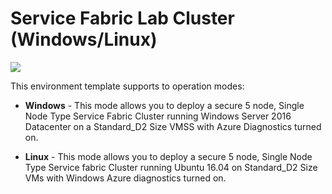 # Service Fabric Lab Cluster (Windows/Linux)

<a href="https://portal.azure.com/#create/Microsoft.Template/uri/https%3A%2F%2Fraw.githubusercontent.com%2FAzure%2Fazure-devtestlab%2Fmaster%2FARMTemplates%2FServiceFabric-LabCluster%2Fazuredeploy.json" target="_blank">
    <img src="http://azuredeploy.net/deploybutton.png"/>
</a>

This environment template supports to operation modes:

* **Windows** - This mode allows you to deploy a secure 5 node, Single Node Type Service Fabric Cluster running Windows Server 2016 Datacenter on a Standard_D2 Size VMSS with Azure Diagnostics turned on.

* **Linux** - This mode allows you to deploy a secure 5 node, Single Node Type Service fabric Cluster running Ubuntu 16.04 on Standard_D2 Size VMs with Windows Azure diagnostics turned on.
